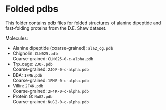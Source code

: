 # Folded pdbs
This folder contains pdb files for folded structures of alanine dipeptide and fast-folding proteins from the D.E. Shaw dataset. 

Molecules:
- Alanine dipeptide (coarse-grained): `ala2_cg.pdb`
- Chignolin: `CLN025.pdb`<br>
  Coarse-grained: `CLN025-0-c-alpha.pdb`
- Trp_cage: `2JOF.pdb`<br>
  Coarse-grained: `2JOF-0-c-alpha.pdb`
- BBA: `1FME.pdb`<br>
  Coarse-grained: `1FME-0-c-alpha.pdb`
- Villin: `2F4K.pdb`<br>
  Coarse-grained: `2F4K-0-c-alpha.pdb`
- Protein G: `NuG2.pdb`<br>
  Coarse-grained: `NuG2-0-c-alpha.pdb`